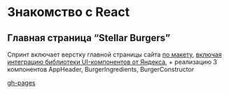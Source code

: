 # Знакомство с React
## Главная страница “Stellar Burgers”
Спринт включает верстку главной страницы сайта [по макету](https://www.figma.com/file/Z8DHldjVbvhQXtrkmJR8CU/React-%2F-%D0%9F%D1%80%D0%BE%D0%B5%D0%BA%D1%82%D0%BD%D1%8B%D0%B5-%D0%B7%D0%B0%D0%B4%D0%B0%D1%87%D0%B8-(3-%D0%BC%D0%B5%D1%81%D1%8F%D1%86%D0%B0)?node-id=0%3A1), [включая интеграцию библиотеки UI-компонентов от Яндекса](https://www.npmjs.com/package/@ya.praktikum/react-developer-burger-ui-components), + реализацию 3 компонентов AppHeader, BurgerIngredients, BurgerConstructor

[gh-pages](https://frantsuzova.github.io/react-burger/)
